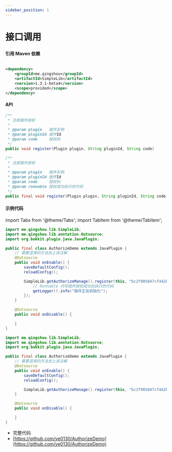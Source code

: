 ```yaml
---
sidebar_position: 1
---
```


# 接口调用

###  

#### 引用 Maven 依赖

```xml

<dependency>
    <groupId>me.qingshou</groupId>
    <artifactId>SimpleLib</artifactId>
    <version>1.3.1-beta4</version>
    <scope>provided</scope>
</dependency>
```

#### API

```java
/**
 * 注册插件授权
 *
 * @param plugin   插件实例
 * @param pluginId 插件Id
 * @param code     授权码
 */
public void register(Plugin plugin, String pluginId, String code)

/**
 * 注册插件授权
 *
 * @param plugin   插件实例
 * @param pluginId 插件Id
 * @param code     授权码
 * @param runnable 授权成功执行的代码
 */
public final void register(Plugin plugin, String pluginId, String code, Runnable runnable) 
```

#### 示例代码

import Tabs from '@theme/Tabs';
import TabItem from '@theme/TabItem';


<Tabs>
<TabItem value="demo1" label="示例1">

```java
import me.qingshou.lib.SimpleLib;
import me.qingshou.lib.anntation.Outsource;
import org.bukkit.plugin.java.JavaPlugin;

public final class AuthorizeDemo extends JavaPlugin {
    // 需要混淆的方法加上该注解
    @Outsource
    public void onEnable() {
        saveDefaultConfig();
        reloadConfig();

        SimpleLib.getAuthorizeManage().register(this, "bc2f905847cf442b9f3abf7bf81245ee", getConfig().getString("config.code"), () -> {
            // Runnable 内写插件授权成功后执行的代码
            getLogger().info("插件正在初始化");
        });
    }

    @Outsource
    public void onDisable() {

    }
}
```

</TabItem>
<TabItem value="demo2" label="示例2">

```java
import me.qingshou.lib.SimpleLib;
import me.qingshou.lib.anntation.Outsource;
import org.bukkit.plugin.java.JavaPlugin;

public final class AuthorizeDemo extends JavaPlugin {
    // 需要混淆的方法加上该注解
    @Outsource
    public void onEnable() {
        saveDefaultConfig();
        reloadConfig();

        SimpleLib.getAuthorizeManage().register(this, "bc2f905847cf442b9f3abf7bf81245ee", getConfig().getString("config.code"));
    }

    @Outsource
    public void onDisable() {

    }
}
```

</TabItem>
</Tabs>

- 完整代码
- [https://github.com/ye0130/AuthorizeDemo](https://github.com/ye0130/AuthorizeDemo)

